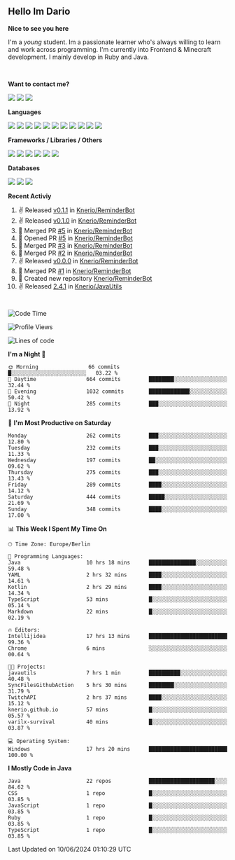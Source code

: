 <h2>Hello Im Dario</h2>

**Nice to see you here**

I'm a *young* student. Im a passionate learner who's always willing to learn and work across
programming. I'm currently into Frontend & Minecraft development. I mainly develop in Ruby and Java.

<br/>

**Want to contact me?**

<a href="https://github.com/knerio"><img src="https://img.shields.io/badge/-Github-blue?style=for-the-badge&logo=github&logoColor=white"/></a> <a href="https://discord.com/users/639416958923702292"><img src="https://img.shields.io/badge/-knerio-blue?style=for-the-badge&logo=discord&logoColor=white"/></a> <a href="https://twitch.tv/dopalos_"><img src="https://img.shields.io/badge/-twitch-blue?style=for-the-badge&logo=twitch&logoColor=white"/></a>

**Languages**

<img src="https://img.shields.io/badge/-HTML-blue?style=for-the-badge&logo=html5&logoColor=white"/> <img src="https://img.shields.io/badge/-CSS-blue?style=for-the-badge&logo=CSS3&logoColor=white"/> <img src="https://img.shields.io/badge/-Javascript-blue?style=for-the-badge&logo=javascript&logoColor=white"/> <img src="https://img.shields.io/badge/-Typescript-blue?style=for-the-badge&logo=TypeScript&logoColor=white"/> <img src="https://img.shields.io/badge/-Java-blue?style=for-the-badge&logo=java&logoColor=white"/> <img src="https://img.shields.io/badge/-Kotlin-blue?style=for-the-badge&logo=kotlin&logoColor=white"/> <img src="https://img.shields.io/badge/-SQL-blue?style=for-the-badge&logo=MYSQL&logoColor=white"/> <img src="https://img.shields.io/badge/-Markdown-blue?style=for-the-badge&logo=Markdown&logoColor=white"/> <img src="https://img.shields.io/badge/-JSON-blue?style=for-the-badge&logo=JSON&logoColor=white"/> <img src="https://img.shields.io/badge/-Git-blue?style=for-the-badge&logo=Git&logoColor=white"/> <img src="https://img.shields.io/badge/-Ruby-blue?style=for-the-badge&logo=Ruby&logoColor=white"/>
<br/>

 **Frameworks / Libraries / Others**

<img src="https://img.shields.io/badge/-Bootstrap-blue?style=for-the-badge&logo=Bootstrap&logoColor=white"/> <img src="https://img.shields.io/badge/-Node.JS-blue?style=for-the-badge&logo=node.js&logoColor=white"/> <img src="https://img.shields.io/badge/-React-blue?style=for-the-badge&logo=React&logoColor=white"/> <img src="https://img.shields.io/badge/-Express-blue?style=for-the-badge&logo=Express&logoColor=white"/> <img src="https://img.shields.io/badge/-Next.Js-blue?style=for-the-badge&logo=Next.Js&logoColor=white"/> <img src="https://img.shields.io/badge/-Ruby_On_Rails-blue?style=for-the-badge&logo=ruby-on-rails&logoColor=white"/>

**Databases**

<img src="https://img.shields.io/badge/-MongoDB-blue?style=for-the-badge&logo=mongodb&logoColor=white"/> <img src="https://img.shields.io/badge/-MariaDB-blue?style=for-the-badge&logo=MariaDB&logoColor=white"/>
<img src="https://img.shields.io/badge/-PostgreSQL-blue?style=for-the-badge&logo=PostgreSQl&logoColor=white"/>

**Recent Activiy**

<!--RECENT_ACTIVITY:start-->
1. ✌️ Released [v0.1.1](https://github.com/Knerio/ReminderBot/releases/tag/v0.1.1) in [Knerio/ReminderBot](https://github.com/Knerio/ReminderBot)<br>
2. ✌️ Released [v0.1.0](https://github.com/Knerio/ReminderBot/releases/tag/v0.1.0) in [Knerio/ReminderBot](https://github.com/Knerio/ReminderBot)<br>
3. 🎉 Merged PR [#5](https://github.com/Knerio/ReminderBot/pull/5) in [Knerio/ReminderBot](https://github.com/Knerio/ReminderBot)<br>
4. 💪 Opened PR [#5](https://github.com/Knerio/ReminderBot/pull/5) in [Knerio/ReminderBot](https://github.com/Knerio/ReminderBot)<br>
5. 🎉 Merged PR [#3](https://github.com/Knerio/ReminderBot/pull/3) in [Knerio/ReminderBot](https://github.com/Knerio/ReminderBot)<br>
6. 🎉 Merged PR [#2](https://github.com/Knerio/ReminderBot/pull/2) in [Knerio/ReminderBot](https://github.com/Knerio/ReminderBot)<br>
7. ✌️ Released [v0.0.0](https://github.com/Knerio/ReminderBot/releases/tag/v0.0.0) in [Knerio/ReminderBot](https://github.com/Knerio/ReminderBot)<br>
8. 🎉 Merged PR [#1](https://github.com/Knerio/ReminderBot/pull/1) in [Knerio/ReminderBot](https://github.com/Knerio/ReminderBot)<br>
9. 📔 Created new repository [Knerio/ReminderBot](https://github.com/Knerio/ReminderBot)<br>
10. ✌️ Released [2.4.1](https://github.com/Knerio/JavaUtils/releases/tag/2.4.1) in [Knerio/JavaUtils](https://github.com/Knerio/JavaUtils)<br>
<!--RECENT_ACTIVITY:end-->
 
#

<!--START_SECTION:waka-->
![Code Time](http://img.shields.io/badge/Code%20Time-362%20hrs%2045%20mins-blue)

![Profile Views](http://img.shields.io/badge/Profile%20Views-1015-blue)

![Lines of code](https://img.shields.io/badge/From%20Hello%20World%20I%27ve%20Written-98.3%20thousand%20lines%20of%20code-blue)

**I'm a Night 🦉** 

```text
🌞 Morning                66 commits          █░░░░░░░░░░░░░░░░░░░░░░░░   03.22 % 
🌆 Daytime                664 commits         ████████░░░░░░░░░░░░░░░░░   32.44 % 
🌃 Evening                1032 commits        █████████████░░░░░░░░░░░░   50.42 % 
🌙 Night                  285 commits         ███░░░░░░░░░░░░░░░░░░░░░░   13.92 % 
```
📅 **I'm Most Productive on Saturday** 

```text
Monday                   262 commits         ███░░░░░░░░░░░░░░░░░░░░░░   12.80 % 
Tuesday                  232 commits         ███░░░░░░░░░░░░░░░░░░░░░░   11.33 % 
Wednesday                197 commits         ██░░░░░░░░░░░░░░░░░░░░░░░   09.62 % 
Thursday                 275 commits         ███░░░░░░░░░░░░░░░░░░░░░░   13.43 % 
Friday                   289 commits         ████░░░░░░░░░░░░░░░░░░░░░   14.12 % 
Saturday                 444 commits         █████░░░░░░░░░░░░░░░░░░░░   21.69 % 
Sunday                   348 commits         ████░░░░░░░░░░░░░░░░░░░░░   17.00 % 
```


📊 **This Week I Spent My Time On** 

```text
🕑︎ Time Zone: Europe/Berlin

💬 Programming Languages: 
Java                     10 hrs 18 mins      ███████████████░░░░░░░░░░   59.48 % 
YAML                     2 hrs 32 mins       ████░░░░░░░░░░░░░░░░░░░░░   14.61 % 
Kotlin                   2 hrs 29 mins       ████░░░░░░░░░░░░░░░░░░░░░   14.34 % 
TypeScript               53 mins             █░░░░░░░░░░░░░░░░░░░░░░░░   05.14 % 
Markdown                 22 mins             █░░░░░░░░░░░░░░░░░░░░░░░░   02.19 % 

🔥 Editors: 
Intellijidea             17 hrs 13 mins      █████████████████████████   99.36 % 
Chrome                   6 mins              ░░░░░░░░░░░░░░░░░░░░░░░░░   00.64 % 

🐱‍💻 Projects: 
javautils                7 hrs 1 min         ██████████░░░░░░░░░░░░░░░   40.48 % 
SyncFilesGithubAction    5 hrs 30 mins       ████████░░░░░░░░░░░░░░░░░   31.79 % 
TwitchAPI                2 hrs 37 mins       ████░░░░░░░░░░░░░░░░░░░░░   15.12 % 
knerio.github.io         57 mins             █░░░░░░░░░░░░░░░░░░░░░░░░   05.57 % 
varilx-survival          40 mins             █░░░░░░░░░░░░░░░░░░░░░░░░   03.87 % 

💻 Operating System: 
Windows                  17 hrs 20 mins      █████████████████████████   100.00 % 
```

**I Mostly Code in Java** 

```text
Java                     22 repos            █████████████████████░░░░   84.62 % 
CSS                      1 repo              █░░░░░░░░░░░░░░░░░░░░░░░░   03.85 % 
JavaScript               1 repo              █░░░░░░░░░░░░░░░░░░░░░░░░   03.85 % 
Ruby                     1 repo              █░░░░░░░░░░░░░░░░░░░░░░░░   03.85 % 
TypeScript               1 repo              █░░░░░░░░░░░░░░░░░░░░░░░░   03.85 % 
```




 Last Updated on 10/06/2024 01:10:29 UTC
<!--END_SECTION:waka-->

